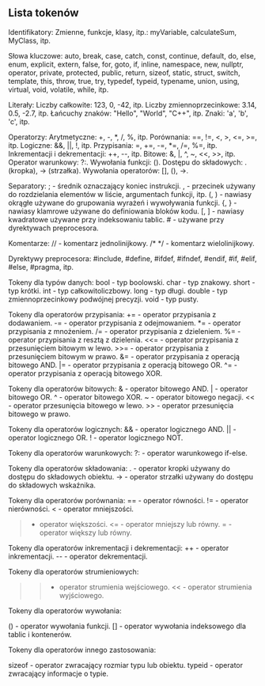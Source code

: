 ## Lista tokenów

Identifikatory:
   Zmienne, funkcje, klasy, itp.: myVariable, calculateSum, MyClass, itp.

Słowa kluczowe:
   auto, break, case, catch, const, continue, default, do, else, enum, explicit, extern, false, for, goto, if, inline, namespace, new, nullptr, operator, private, protected, public, return, sizeof, static, struct, switch, template, this, throw, true, try, typedef, typeid, typename, union, using, virtual, void, volatile, while, itp.

Literały:
   Liczby całkowite: 123, 0, -42, itp.
   Liczby zmiennoprzecinkowe: 3.14, 0.5, -2.7, itp.
   Łańcuchy znaków: "Hello", "World", "C++", itp.
   Znaki: 'a', 'b', 'c', itp.

Operatorzy:
   Arytmetyczne: +, -, *, /, %, itp.
   Porównania: ==, !=, <, >, <=, >=, itp.
   Logiczne: &&, ||, !, itp.
   Przypisania: =, +=, -=, *=, /=, %=, itp.
   Inkrementacji i dekrementacji: ++, --, itp.
   Bitowe: &, |, ^, ~, <<, >>, itp.
   Operator warunkowy: ?:.
   Wywołania funkcji: ().
   Dostępu do składowych: . (kropka), -> (strzałka).
   Wywołania operatorów: [], (), ->.

Separatory:
   ; - średnik oznaczający koniec instrukcji.
   , - przecinek używany do rozdzielania elementów w liście, argumentach funkcji, itp.
   (, ) - nawiasy okrągłe używane do grupowania wyrażeń i wywoływania funkcji.
   {, } - nawiasy klamrowe używane do definiowania bloków kodu.
   [, ] - nawiasy kwadratowe używane przy indeksowaniu tablic.
   \# - używane przy dyrektywach preprocesora.

Komentarze:
   // - komentarz jednolinijkowy.
   /* */ - komentarz wielolinijkowy.

Dyrektywy preprocesora:
   #include, #define, #ifdef, #ifndef, #endif, #if, #elif, #else, #pragma, itp.


Tokeny dla typów danych:
   bool - typ boolowski.
   char - typ znakowy.
   short - typ krótki.
   int - typ całkowitoliczbowy.
   long - typ długi.
   double - typ zmiennoprzecinkowy podwójnej precyzji.
   void - typ pusty.

Tokeny dla operatorów przypisania:
   += - operator przypisania z dodawaniem.
   -= - operator przypisania z odejmowaniem.
   *= - operator przypisania z mnożeniem.
   /= - operator przypisania z dzieleniem.
   %= - operator przypisania z resztą z dzielenia.
   \<<= - operator przypisania z przesunięciem bitowym w lewo.
   \>>= - operator przypisania z przesunięciem bitowym w prawo.
   &= - operator przypisania z operacją bitowego AND.
   |= - operator przypisania z operacją bitowego OR.
   ^= - operator przypisania z operacją bitowego XOR.

Tokeny dla operatorów bitowych:
   & - operator bitowego AND.
   | - operator bitowego OR.
   ^ - operator bitowego XOR.
   ~ - operator bitowego negacji.
   \<< - operator przesunięcia bitowego w lewo.
   \>> - operator przesunięcia bitowego w prawo.

Tokeny dla operatorów logicznych:
   && - operator logicznego AND.
   || - operator logicznego OR.
   ! - operator logicznego NOT.

Tokeny dla operatorów warunkowych:
   ?: - operator warunkowego if-else.

Tokeny dla operatorów składowania:
   . - operator kropki używany do dostępu do składowych obiektu.
   -> - operator strzałki używany do dostępu do składowych wskaźnika.

Tokeny dla operatorów porównania:
   == - operator równości.
   != - operator nierówności.
   < - operator mniejszości.
   > - operator większości.
   <= - operator mniejszy lub równy.
   >= - operator większy lub równy.

Tokeny dla operatorów inkrementacji i dekrementacji:
   ++ - operator inkrementacji.
   -- - operator dekrementacji.

Tokeny dla operatorów strumieniowych:
   >> - operator strumienia wejściowego.
   << - operator strumienia wyjściowego.

Tokeny dla operatorów wywołania:

() - operator wywołania funkcji.
[] - operator wywołania indeksowego dla tablic i kontenerów.

Tokeny dla operatorów innego zastosowania:

sizeof - operator zwracający rozmiar typu lub obiektu.
typeid - operator zwracający informacje o typie.
